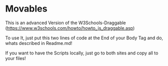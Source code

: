 # Movables
This is an advanced Version of the W3Schools-Draggable (https://www.w3schools.com/howto/howto_js_draggable.asp)

To use It, just put this two lines of code at the End of your Body Tag and do, whats described in Readme.md!




If you want to have the Scripts locally, just go to both sites and copy all to your files!
